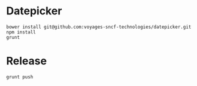 Datepicker
===========================

```
bower install git@github.com:voyages-sncf-technologies/datepicker.git
npm install
grunt
```

Release
=======
```
grunt push
```
